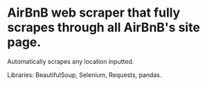 # AirBnB web scraper that fully scrapes through all AirBnB's site page.

Automatically scrapes any location inputted.

Libraries: BeautifulSoup, Selenium, Requests, pandas.
